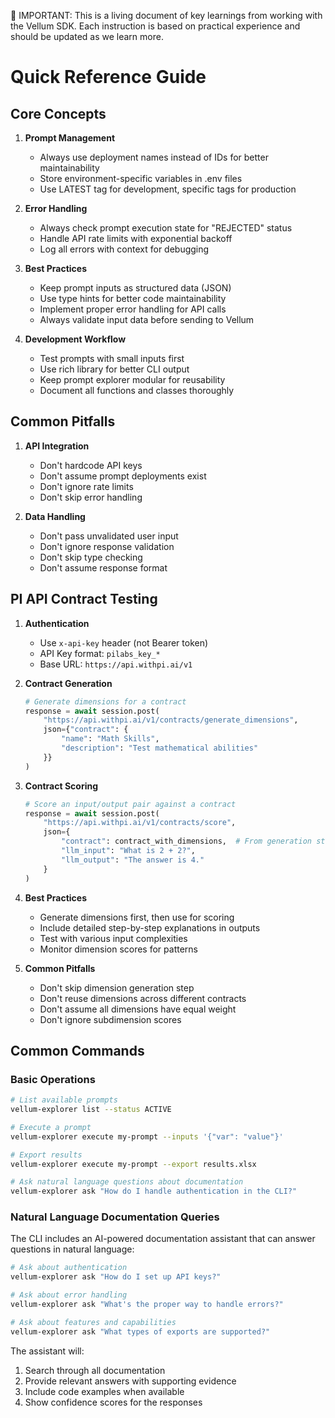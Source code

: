 🚨 IMPORTANT: This is a living document of key learnings from working with the Vellum SDK. Each instruction is based on practical experience and should be updated as we learn more.

# Quick Reference Guide

## Core Concepts

1. **Prompt Management**
   - Always use deployment names instead of IDs for better maintainability
   - Store environment-specific variables in .env files
   - Use LATEST tag for development, specific tags for production

2. **Error Handling**
   - Always check prompt execution state for "REJECTED" status
   - Handle API rate limits with exponential backoff
   - Log all errors with context for debugging

3. **Best Practices**
   - Keep prompt inputs as structured data (JSON)
   - Use type hints for better code maintainability
   - Implement proper error handling for API calls
   - Always validate input data before sending to Vellum

4. **Development Workflow**
   - Test prompts with small inputs first
   - Use rich library for better CLI output
   - Keep prompt explorer modular for reusability
   - Document all functions and classes thoroughly

## Common Pitfalls

1. **API Integration**
   - Don't hardcode API keys
   - Don't assume prompt deployments exist
   - Don't ignore rate limits
   - Don't skip error handling

2. **Data Handling**
   - Don't pass unvalidated user input
   - Don't ignore response validation
   - Don't skip type checking
   - Don't assume response format

## PI API Contract Testing

1. **Authentication**
   - Use `x-api-key` header (not Bearer token)
   - API Key format: `pilabs_key_*`
   - Base URL: `https://api.withpi.ai/v1`

2. **Contract Generation**

   ```python
   # Generate dimensions for a contract
   response = await session.post(
       "https://api.withpi.ai/v1/contracts/generate_dimensions",
       json={"contract": {
           "name": "Math Skills",
           "description": "Test mathematical abilities"
       }}
   )
   ```

3. **Contract Scoring**

   ```python
   # Score an input/output pair against a contract
   response = await session.post(
       "https://api.withpi.ai/v1/contracts/score",
       json={
           "contract": contract_with_dimensions,  # From generation step
           "llm_input": "What is 2 + 2?",
           "llm_output": "The answer is 4."
       }
   )
   ```

4. **Best Practices**
   - Generate dimensions first, then use for scoring
   - Include detailed step-by-step explanations in outputs
   - Test with various input complexities
   - Monitor dimension scores for patterns

5. **Common Pitfalls**
   - Don't skip dimension generation step
   - Don't reuse dimensions across different contracts
   - Don't assume all dimensions have equal weight
   - Don't ignore subdimension scores

## Common Commands

### Basic Operations

```bash
# List available prompts
vellum-explorer list --status ACTIVE

# Execute a prompt
vellum-explorer execute my-prompt --inputs '{"var": "value"}'

# Export results
vellum-explorer execute my-prompt --export results.xlsx

# Ask natural language questions about documentation
vellum-explorer ask "How do I handle authentication in the CLI?"
```

### Natural Language Documentation Queries

The CLI includes an AI-powered documentation assistant that can answer questions in natural language:

```bash
# Ask about authentication
vellum-explorer ask "How do I set up API keys?"

# Ask about error handling
vellum-explorer ask "What's the proper way to handle errors?"

# Ask about features and capabilities
vellum-explorer ask "What types of exports are supported?"
```

The assistant will:

1. Search through all documentation
2. Provide relevant answers with supporting evidence
3. Include code examples when available
4. Show confidence scores for the responses

```

